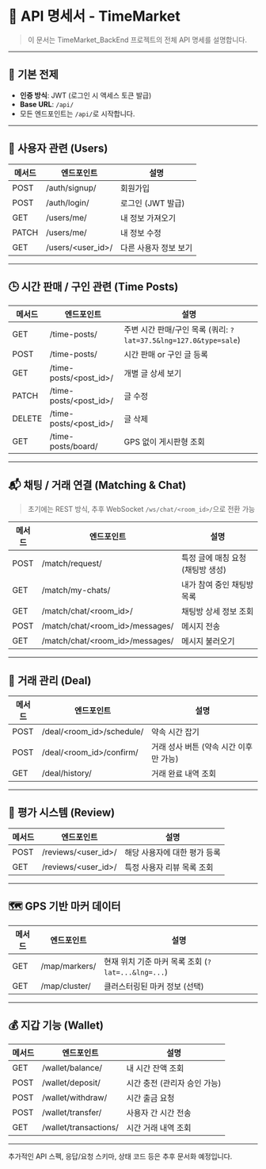 # 📄 API 명세서 - TimeMarket

> 이 문서는 TimeMarket\_BackEnd 프로젝트의 전체 API 명세를 설명합니다.

---

## 🔧 기본 전제

* **인증 방식**: JWT (로그인 시 액세스 토큰 발급)
* **Base URL**: `/api/`
* 모든 엔드포인트는 `/api/`로 시작합니다.

---

## 📍 사용자 관련 (Users)

| 메서드   | 엔드포인트               | 설명           |
| ----- | ------------------- | ------------ |
| POST  | /auth/signup/       | 회원가입         |
| POST  | /auth/login/        | 로그인 (JWT 발급) |
| GET   | /users/me/          | 내 정보 가져오기    |
| PATCH | /users/me/          | 내 정보 수정      |
| GET   | /users/\<user\_id>/ | 다른 사용자 정보 보기 |

---

## 🕒 시간 판매 / 구인 관련 (Time Posts)

| 메서드    | 엔드포인트                    | 설명                                                   |
| ------ | ------------------------ | ---------------------------------------------------- |
| GET    | /time-posts/             | 주변 시간 판매/구인 목록 (쿼리: `?lat=37.5&lng=127.0&type=sale`) |
| POST   | /time-posts/             | 시간 판매 or 구인 글 등록                                     |
| GET    | /time-posts/\<post\_id>/ | 개별 글 상세 보기                                           |
| PATCH  | /time-posts/\<post\_id>/ | 글 수정                                                 |
| DELETE | /time-posts/\<post\_id>/ | 글 삭제                                                 |
| GET    | /time-posts/board/       | GPS 없이 게시판형 조회                                       |

---

## 📬 채팅 / 거래 연결 (Matching & Chat)

> 초기에는 REST 방식, 추후 WebSocket `/ws/chat/<room_id>/`으로 전환 가능

| 메서드  | 엔드포인트                             | 설명                   |
| ---- | --------------------------------- | -------------------- |
| POST | /match/request/                   | 특정 글에 매칭 요청 (채팅방 생성) |
| GET  | /match/my-chats/                  | 내가 참여 중인 채팅방 목록      |
| GET  | /match/chat/\<room\_id>/          | 채팅방 상세 정보 조회         |
| POST | /match/chat/\<room\_id>/messages/ | 메시지 전송               |
| GET  | /match/chat/\<room\_id>/messages/ | 메시지 불러오기             |

---

## 📅 거래 관리 (Deal)

| 메서드  | 엔드포인트                       | 설명                      |
| ---- | --------------------------- | ----------------------- |
| POST | /deal/\<room\_id>/schedule/ | 약속 시간 잡기                |
| POST | /deal/\<room\_id>/confirm/  | 거래 성사 버튼 (약속 시간 이후만 가능) |
| GET  | /deal/history/              | 거래 완료 내역 조회             |

---

## 🌟 평가 시스템 (Review)

| 메서드  | 엔드포인트                 | 설명               |
| ---- | --------------------- | ---------------- |
| POST | /reviews/\<user\_id>/ | 해당 사용자에 대한 평가 등록 |
| GET  | /reviews/\<user\_id>/ | 특정 사용자 리뷰 목록 조회  |

---

## 🗺️ GPS 기반 마커 데이터

| 메서드 | 엔드포인트         | 설명                                     |
| --- | ------------- | -------------------------------------- |
| GET | /map/markers/ | 현재 위치 기준 마커 목록 조회 (`?lat=...&lng=...`) |
| GET | /map/cluster/ | 클러스터링된 마커 정보 (선택)                      |

---

## 💰 지갑 기능 (Wallet)

| 메서드  | 엔드포인트                 | 설명                |
| ---- | --------------------- | ----------------- |
| GET  | /wallet/balance/      | 내 시간 잔액 조회        |
| POST | /wallet/deposit/      | 시간 충전 (관리자 승인 가능) |
| POST | /wallet/withdraw/     | 시간 출금 요청          |
| POST | /wallet/transfer/     | 사용자 간 시간 전송       |
| GET  | /wallet/transactions/ | 시간 거래 내역 조회       |

---

추가적인 API 스펙, 응답/요청 스키마, 상태 코드 등은 추후 문서화 예정입니다.
